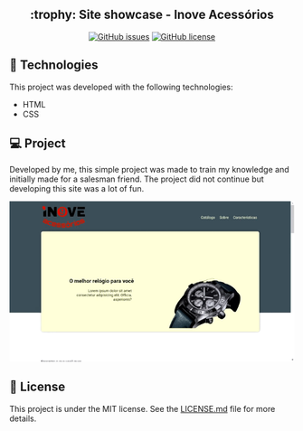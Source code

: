 <h2 align="Center">
  :trophy: Site showcase - Inove Acessórios 
</h2>

<div align="Center">
  
  [![GitHub issues](https://img.shields.io/github/issues/antonio-moreira-prog/Login-Responsivo)](https://github.com/antonio-moreira-prog/Login-Responsivo/issues)
  [![GitHub license](https://img.shields.io/github/license/antonio-moreira-prog/Login-Responsivo)](https://github.com/antonio-moreira-prog/Login-Responsivo/blob/main/LICENSE)
  
</div>

## :rocket: Technologies
This project was developed with the following technologies:

- HTML
- CSS

## :computer: Project
Developed by me, this simple project was made to train my knowledge and initially made for a salesman friend. The project did not continue but developing this site was a lot of fun.

<img alt="Gif for project" src="https://github.com/antonio-moreira-prog/Site-Inove/blob/main/images/gif-landPage.gif?raw=true">

## :scroll: License
This project is under the MIT license. See the [LICENSE.md] file for more details.

[//]: #
[ LICENSE.md ]: https://github.com/antonio-moreira-prog/Site-Inove/blob/main/LICENSE
